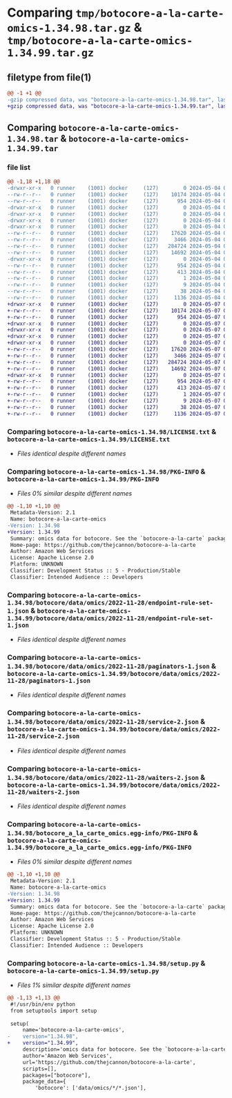 # Comparing `tmp/botocore-a-la-carte-omics-1.34.98.tar.gz` & `tmp/botocore-a-la-carte-omics-1.34.99.tar.gz`

## filetype from file(1)

```diff
@@ -1 +1 @@
-gzip compressed data, was "botocore-a-la-carte-omics-1.34.98.tar", last modified: Sat May  4 01:01:37 2024, max compression
+gzip compressed data, was "botocore-a-la-carte-omics-1.34.99.tar", last modified: Tue May  7 01:02:39 2024, max compression
```

## Comparing `botocore-a-la-carte-omics-1.34.98.tar` & `botocore-a-la-carte-omics-1.34.99.tar`

### file list

```diff
@@ -1,18 +1,18 @@
-drwxr-xr-x   0 runner    (1001) docker     (127)        0 2024-05-04 01:01:37.166231 botocore-a-la-carte-omics-1.34.98/
--rw-r--r--   0 runner    (1001) docker     (127)    10174 2024-05-04 01:01:36.000000 botocore-a-la-carte-omics-1.34.98/LICENSE.txt
--rw-r--r--   0 runner    (1001) docker     (127)      954 2024-05-04 01:01:37.166231 botocore-a-la-carte-omics-1.34.98/PKG-INFO
-drwxr-xr-x   0 runner    (1001) docker     (127)        0 2024-05-04 01:01:37.162231 botocore-a-la-carte-omics-1.34.98/botocore/
-drwxr-xr-x   0 runner    (1001) docker     (127)        0 2024-05-04 01:01:37.162231 botocore-a-la-carte-omics-1.34.98/botocore/data/
-drwxr-xr-x   0 runner    (1001) docker     (127)        0 2024-05-04 01:01:37.162231 botocore-a-la-carte-omics-1.34.98/botocore/data/omics/
-drwxr-xr-x   0 runner    (1001) docker     (127)        0 2024-05-04 01:01:37.166231 botocore-a-la-carte-omics-1.34.98/botocore/data/omics/2022-11-28/
--rw-r--r--   0 runner    (1001) docker     (127)    17620 2024-05-04 01:01:11.000000 botocore-a-la-carte-omics-1.34.98/botocore/data/omics/2022-11-28/endpoint-rule-set-1.json
--rw-r--r--   0 runner    (1001) docker     (127)     3466 2024-05-04 01:01:11.000000 botocore-a-la-carte-omics-1.34.98/botocore/data/omics/2022-11-28/paginators-1.json
--rw-r--r--   0 runner    (1001) docker     (127)   284724 2024-05-04 01:01:11.000000 botocore-a-la-carte-omics-1.34.98/botocore/data/omics/2022-11-28/service-2.json
--rw-r--r--   0 runner    (1001) docker     (127)    14692 2024-05-04 01:01:11.000000 botocore-a-la-carte-omics-1.34.98/botocore/data/omics/2022-11-28/waiters-2.json
-drwxr-xr-x   0 runner    (1001) docker     (127)        0 2024-05-04 01:01:37.166231 botocore-a-la-carte-omics-1.34.98/botocore_a_la_carte_omics.egg-info/
--rw-r--r--   0 runner    (1001) docker     (127)      954 2024-05-04 01:01:37.000000 botocore-a-la-carte-omics-1.34.98/botocore_a_la_carte_omics.egg-info/PKG-INFO
--rw-r--r--   0 runner    (1001) docker     (127)      413 2024-05-04 01:01:37.000000 botocore-a-la-carte-omics-1.34.98/botocore_a_la_carte_omics.egg-info/SOURCES.txt
--rw-r--r--   0 runner    (1001) docker     (127)        1 2024-05-04 01:01:37.000000 botocore-a-la-carte-omics-1.34.98/botocore_a_la_carte_omics.egg-info/dependency_links.txt
--rw-r--r--   0 runner    (1001) docker     (127)        9 2024-05-04 01:01:37.000000 botocore-a-la-carte-omics-1.34.98/botocore_a_la_carte_omics.egg-info/top_level.txt
--rw-r--r--   0 runner    (1001) docker     (127)       38 2024-05-04 01:01:37.166231 botocore-a-la-carte-omics-1.34.98/setup.cfg
--rw-r--r--   0 runner    (1001) docker     (127)     1136 2024-05-04 01:01:36.000000 botocore-a-la-carte-omics-1.34.98/setup.py
+drwxr-xr-x   0 runner    (1001) docker     (127)        0 2024-05-07 01:02:39.212096 botocore-a-la-carte-omics-1.34.99/
+-rw-r--r--   0 runner    (1001) docker     (127)    10174 2024-05-07 01:02:38.000000 botocore-a-la-carte-omics-1.34.99/LICENSE.txt
+-rw-r--r--   0 runner    (1001) docker     (127)      954 2024-05-07 01:02:39.212096 botocore-a-la-carte-omics-1.34.99/PKG-INFO
+drwxr-xr-x   0 runner    (1001) docker     (127)        0 2024-05-07 01:02:39.208096 botocore-a-la-carte-omics-1.34.99/botocore/
+drwxr-xr-x   0 runner    (1001) docker     (127)        0 2024-05-07 01:02:39.208096 botocore-a-la-carte-omics-1.34.99/botocore/data/
+drwxr-xr-x   0 runner    (1001) docker     (127)        0 2024-05-07 01:02:39.208096 botocore-a-la-carte-omics-1.34.99/botocore/data/omics/
+drwxr-xr-x   0 runner    (1001) docker     (127)        0 2024-05-07 01:02:39.212096 botocore-a-la-carte-omics-1.34.99/botocore/data/omics/2022-11-28/
+-rw-r--r--   0 runner    (1001) docker     (127)    17620 2024-05-07 01:02:11.000000 botocore-a-la-carte-omics-1.34.99/botocore/data/omics/2022-11-28/endpoint-rule-set-1.json
+-rw-r--r--   0 runner    (1001) docker     (127)     3466 2024-05-07 01:02:11.000000 botocore-a-la-carte-omics-1.34.99/botocore/data/omics/2022-11-28/paginators-1.json
+-rw-r--r--   0 runner    (1001) docker     (127)   284724 2024-05-07 01:02:11.000000 botocore-a-la-carte-omics-1.34.99/botocore/data/omics/2022-11-28/service-2.json
+-rw-r--r--   0 runner    (1001) docker     (127)    14692 2024-05-07 01:02:11.000000 botocore-a-la-carte-omics-1.34.99/botocore/data/omics/2022-11-28/waiters-2.json
+drwxr-xr-x   0 runner    (1001) docker     (127)        0 2024-05-07 01:02:39.212096 botocore-a-la-carte-omics-1.34.99/botocore_a_la_carte_omics.egg-info/
+-rw-r--r--   0 runner    (1001) docker     (127)      954 2024-05-07 01:02:39.000000 botocore-a-la-carte-omics-1.34.99/botocore_a_la_carte_omics.egg-info/PKG-INFO
+-rw-r--r--   0 runner    (1001) docker     (127)      413 2024-05-07 01:02:39.000000 botocore-a-la-carte-omics-1.34.99/botocore_a_la_carte_omics.egg-info/SOURCES.txt
+-rw-r--r--   0 runner    (1001) docker     (127)        1 2024-05-07 01:02:39.000000 botocore-a-la-carte-omics-1.34.99/botocore_a_la_carte_omics.egg-info/dependency_links.txt
+-rw-r--r--   0 runner    (1001) docker     (127)        9 2024-05-07 01:02:39.000000 botocore-a-la-carte-omics-1.34.99/botocore_a_la_carte_omics.egg-info/top_level.txt
+-rw-r--r--   0 runner    (1001) docker     (127)       38 2024-05-07 01:02:39.212096 botocore-a-la-carte-omics-1.34.99/setup.cfg
+-rw-r--r--   0 runner    (1001) docker     (127)     1136 2024-05-07 01:02:38.000000 botocore-a-la-carte-omics-1.34.99/setup.py
```

### Comparing `botocore-a-la-carte-omics-1.34.98/LICENSE.txt` & `botocore-a-la-carte-omics-1.34.99/LICENSE.txt`

 * *Files identical despite different names*

### Comparing `botocore-a-la-carte-omics-1.34.98/PKG-INFO` & `botocore-a-la-carte-omics-1.34.99/PKG-INFO`

 * *Files 0% similar despite different names*

```diff
@@ -1,10 +1,10 @@
 Metadata-Version: 2.1
 Name: botocore-a-la-carte-omics
-Version: 1.34.98
+Version: 1.34.99
 Summary: omics data for botocore. See the `botocore-a-la-carte` package for more info.
 Home-page: https://github.com/thejcannon/botocore-a-la-carte
 Author: Amazon Web Services
 License: Apache License 2.0
 Platform: UNKNOWN
 Classifier: Development Status :: 5 - Production/Stable
 Classifier: Intended Audience :: Developers
```

### Comparing `botocore-a-la-carte-omics-1.34.98/botocore/data/omics/2022-11-28/endpoint-rule-set-1.json` & `botocore-a-la-carte-omics-1.34.99/botocore/data/omics/2022-11-28/endpoint-rule-set-1.json`

 * *Files identical despite different names*

### Comparing `botocore-a-la-carte-omics-1.34.98/botocore/data/omics/2022-11-28/paginators-1.json` & `botocore-a-la-carte-omics-1.34.99/botocore/data/omics/2022-11-28/paginators-1.json`

 * *Files identical despite different names*

### Comparing `botocore-a-la-carte-omics-1.34.98/botocore/data/omics/2022-11-28/service-2.json` & `botocore-a-la-carte-omics-1.34.99/botocore/data/omics/2022-11-28/service-2.json`

 * *Files identical despite different names*

### Comparing `botocore-a-la-carte-omics-1.34.98/botocore/data/omics/2022-11-28/waiters-2.json` & `botocore-a-la-carte-omics-1.34.99/botocore/data/omics/2022-11-28/waiters-2.json`

 * *Files identical despite different names*

### Comparing `botocore-a-la-carte-omics-1.34.98/botocore_a_la_carte_omics.egg-info/PKG-INFO` & `botocore-a-la-carte-omics-1.34.99/botocore_a_la_carte_omics.egg-info/PKG-INFO`

 * *Files 0% similar despite different names*

```diff
@@ -1,10 +1,10 @@
 Metadata-Version: 2.1
 Name: botocore-a-la-carte-omics
-Version: 1.34.98
+Version: 1.34.99
 Summary: omics data for botocore. See the `botocore-a-la-carte` package for more info.
 Home-page: https://github.com/thejcannon/botocore-a-la-carte
 Author: Amazon Web Services
 License: Apache License 2.0
 Platform: UNKNOWN
 Classifier: Development Status :: 5 - Production/Stable
 Classifier: Intended Audience :: Developers
```

### Comparing `botocore-a-la-carte-omics-1.34.98/setup.py` & `botocore-a-la-carte-omics-1.34.99/setup.py`

 * *Files 1% similar despite different names*

```diff
@@ -1,13 +1,13 @@
 #!/usr/bin/env python
 from setuptools import setup
 
 setup(
     name='botocore-a-la-carte-omics',
-    version="1.34.98",
+    version="1.34.99",
     description='omics data for botocore. See the `botocore-a-la-carte` package for more info.',
     author='Amazon Web Services',
     url='https://github.com/thejcannon/botocore-a-la-carte',
     scripts=[],
     packages=["botocore"],
     package_data={
         'botocore': ['data/omics/*/*.json'],
```

